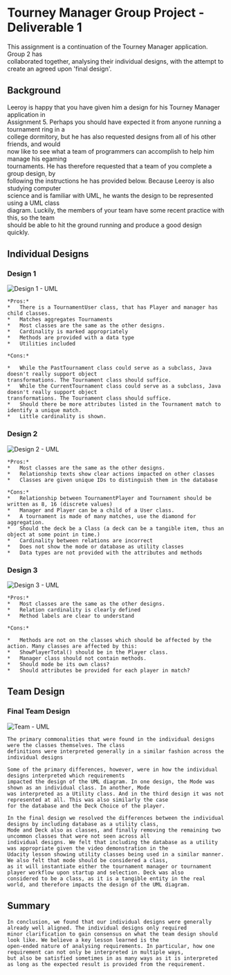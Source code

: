 # Tourney Manager Group Project - Deliverable 1

This assignment is a continuation of the Tourney Manager application. Group 2 has    
collaborated together, analysing their individual designs, with the attempt to   
create an agreed upon 'final design'. 

## Background

Leeroy is happy that you have given him a design for his Tourney Manager application in   
Assignment 5. Perhaps you should have expected it from anyone running a tournament ring in a   
college dormitory, but he has also requested designs from all of his other friends, and would   
now like to see what a team of programmers can accomplish to help him manage his egaming   
tournaments. He has therefore requested that a team of you complete a group design, by   
following the instructions he has provided below. Because Leeroy is also studying computer   
science and is familiar with UML, he wants the design to be represented using a UML class   
diagram. Luckily, the members of your team have some recent practice with this, so the team   
should be able to hit the ground running and produce a good design quickly.

## Individual Designs

### Design 1

![Design 1 - UML](https://www.dropbox.com/s/v7ch5oyitni33xg/design1.png?raw=1)

```
*Pros:*
*   There is a TournamentUser class, that has Player and manager has child classes.
*   Matches aggregates Tournaments
*   Most classes are the same as the other designs.
*   Cardinality is marked appropriately 
*   Methods are provided with a data type
*   Utilities included

*Cons:*

*   While the PastTournament class could serve as a subclass, Java doesn't really support object    
transformations. The Tournament class should suffice.
*   While the CurrentTournament class could serve as a subclass, Java doesn't really support object    
transformations. The Tournament class should suffice.
*   Should there be more attributes listed in the Tournament match to identify a unique match.
*   Little cardinality is shown.
```

### Design 2

![Design 2 - UML](https://www.dropbox.com/s/h5bc55lnnfbza4g/design2.png?raw=1)

```
*Pros:*
*   Most classes are the same as the other designs.
*   Relationship texts show clear actions impacted on other classes
*   Classes are given unique IDs to distinguish them in the database 

*Cons:*
*   Relationship between TournamentPlayer and Tournament should be written as 8, 16 (discrete values)
*   Manager and Player can be a child of a User class.
*   A tournament is made of many matches, use the diamond for aggregation.
*   Should the deck be a Class (a deck can be a tangible item, thus an object at some point in time.)
*   Cardinality between relations are incorrect
*   Does not show the mode or database as utility classes 
*   Data types are not provided with the attributes and methods
```

### Design 3

![Design 3 - UML](https://www.dropbox.com/s/zewlo061newxpa1/design3.png?raw=1)

```
*Pros:*
*   Most classes are the same as the other designs.
*   Relation cardinality is clearly defined
*   Method labels are clear to understand

*Cons:*

*   Methods are not on the classes which should be affected by the action. Many classes are affected by this:
*   ShowPlayerTotal() should be in the Player class.
*   Manager class should not contain methods.
*   Should mode be its own class? 
*   Should attributes be provided for each player in match? 

```
## Team Design

### Final Team Design

![Team - UML](https://www.dropbox.com/s/k5rwcz5ltuswyra/team.png?raw=1)

```
The primary commonalities that were found in the individual designs were the classes themselves. The class    
definitions were interpreted generally in a similar fashion across the individual designs

Some of the primary differences, however, were in how the individual designs interpreted which requirements    
impacted the design of the UML diagram. In one design, the Mode was shown as an individual class. In another, Mode    
was interpreted as a Utility class. And in the third design it was not represented at all. This was also similarly the case    
for the database and the Deck Choice of the player. 

In the final design we resolved the differences between the individual designs by including database as a utility class,    
Mode and Deck also as classes, and finally removing the remaining two uncommon classes that were not seen across all    
individual designs. We felt that including the database as a utility was appropriate given the video demonstration in the    
Udacity lesson showing utility classes being used in a similar manner. We also felt that mode should be considered a class,    
as it will instantiate either the tournament manager or tournament player workflow upon startup and selection. Deck was also    
considered to be a class, as it is a tangible entity in the real world, and therefore impacts the design of the UML diagram. 
```

## Summary
```
In conclusion, we found that our individual designs were generally already well aligned. The individual designs only required    
minor clarification to gain consensus on what the team design should look like. We believe a key lesson learned is the    
open-ended nature of analysing requirements. In particular, how one requirement can not only be interpreted in multiple ways,    
but also be satisfied sometimes in as many ways as it is interpreted as long as the expected result is provided from the requirement.  
```
